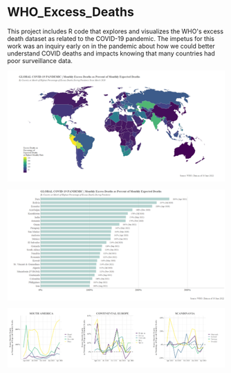 # WHO_Excess_Deaths
This project includes R code that explores and visualizes the WHO's excess death dataset as related to the COVID-19 pandemic. The impetus for this work was an inquiry early on in the pandemic about how we could better understand COVID deaths and impacts knowing that many countries had poor surveillance data.

![Map](Excess_Deaths_Map.png)

![Bars](Excess_Deaths_Pcts.png)

![Time_Series](Excess_Deaths_TimeSeries.png)
